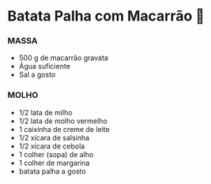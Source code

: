 # Batata Palha com Macarrão :potato:

### MASSA

- 500 g de macarrão gravata
- Água suficiente
- Sal a gosto

### MOLHO

- 1/2 lata de milho
- 1/2 lata de molho vermelho
- 1 caixinha de creme de leite
- 1/2 xícara de salsinha
- 1/2 xícara de cebola
- 1 colher (sopa) de alho
- 1 colher de margarina
- batata palha a gosto



